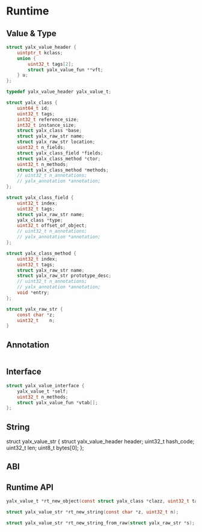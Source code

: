 # Runtime

## Value & Type

```c
struct yalx_value_header {
    uintptr_t kclass;
    union {
        uint32_t tags[2];
        struct yalx_value_fun **vft;
    } u;
};

typedef yalx_value_header yalx_value_t;

struct yalx_class {
    uint64_t id;
    uint32_t tags;
    int32_t reference_size;
    int32_t instance_size;
    struct yalx_class *base;
    struct yalx_raw_str name;
    struct yalx_raw_str location;
    uint32_t n_fields;
    struct yalx_class_field *fields;
    struct yalx_class_method *ctor;
    uint32_t n_methods;
    struct yalx_class_method *methods;
    // uint32_t n_annotations;
    // yalx_annotation *annotation;
};

struct yalx_class_field {
    uint32_t index;
    uint32_t tags;
    struct yalx_raw_str name;
    yalx_class *type;
    uint32_t offset_of_object;
    // uint32_t n_annotations;
    // yalx_annotation *annotation;
};

struct yalx_class_method {
    uint32_t index;
    uint32_t tags;
    struct yalx_raw_str name;
    struct yalx_raw_str prototype_desc;
    // uint32_t n_annotations;
    // yalx_annotation *annotation;
    void *entry;
};

struct yalx_raw_str {
    const char *z;
    uint32_t    n;
}
```

## Annotation

```c

```

## Interface

```c
struct yalx_value_interface {
    yalx_value_t *self;
    uint32_t n_methods;
    struct yalx_value_fun *vtab[];
};
```

## String

struct yalx_value_str {
    struct yalx_value_header header;
    uint32_t hash_code;
    uint32_t len;
    uint8_t bytes[0];
};


## ABI


## Runtime API

```c
yalx_value_t *rt_new_object(const struct yalx_class *clazz, uint32_t tags);

struct yalx_value_str *rt_new_string(const char *z, uint32_t n);

struct yalx_value_str *rt_new_string_from_raw(struct yalx_raw_str *s);
```


